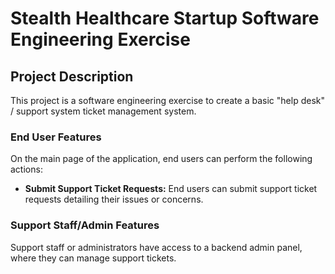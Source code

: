 # Stealth Healthcare Startup Software Engineering Exercise

## Project Description

This project is a software engineering exercise to create a basic "help desk" / support system ticket management system. 
### End User Features

On the main page of the application, end users can perform the following actions:

- **Submit Support Ticket Requests:** End users can submit support ticket requests detailing their issues or concerns. 

### Support Staff/Admin Features

Support staff or administrators have access to a backend admin panel, where they can manage support tickets. 
